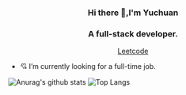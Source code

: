 <h3 align="center"> Hi there 👋,I'm Yuchuan</h3>
<h3 align="center"> A full-stack developer.</h3>
<p align="center">
<a href="https://leetcode-cn.com/u/yuchuanuestc/" target="_blank">Leetcode</a>
</p>

- 💘 I’m currently looking for a full-time job.
<!-- - ⚡ Fun fact: With programming ability I had became economic independence since the third year of College. -->

![Anurag's github stats](https://github-readme-stats.vercel.app/api?username=uestczhouyuchuan&show_icons=true&theme=tokyonight)
![Top Langs](https://github-readme-stats.vercel.app/api/top-langs/?username=uestczhouyuchuan&layout=compact&icon_color=2d77dc&title_color=2d77dc&text_color=ffffff&bg_color=0d1117&hide=python,Assembly,XSLT,Cython,HTML,C,Makefile,Tcl,MATLAB,PowerShell)